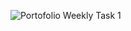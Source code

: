 ![Portofolio Weekly Task 1](https://user-images.githubusercontent.com/111740540/197324377-91f0d1bf-3e6d-454e-9f5b-059709e2c89c.png)
